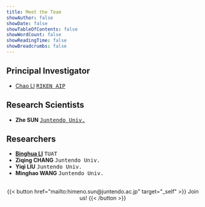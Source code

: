 ```yaml
---
title: Meet the Team
showAuthor: false
showDate: false
showTableOfContents: false
showWordCount: false
showReadingTime: false
showBreadcrumbs: false
---
```

## Principal Investigator
- [Chao LI](https://chaoliatriken.github.io/) <kbd>[RIKEN AIP](https://qibinzhao.github.io/)</kbd>

## Research Scientists
- **Zhe SUN** <kbd>[Juntendo Univ.](https://himeno-sun-lab.github.io/)</kbd>

## Researchers
- **[Binghua LI](https://tuat-novice.github.io/vhua.github.io/publications/)** <kbd>TUAT</kbd>
- **Ziqing CHANG** <kbd>Juntendo Univ.</kbd>
- **Yiqi LIU** <kbd>Juntendo Univ.</kbd>
- **Minghao WANG** <kbd>Juntendo Univ.</kbd>

<br>

<div style="text-align: center">
{{< button href="mailto:himeno.sun@juntendo.ac.jp" target="_self" >}}
Join us!
{{< /button >}}
</div>